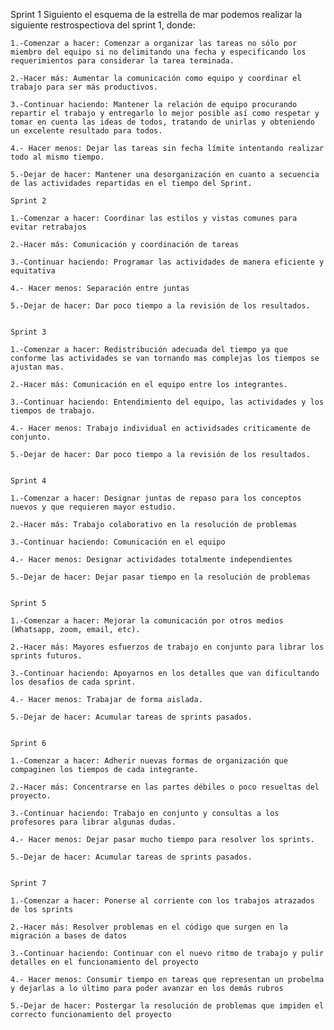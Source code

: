 Sprint 1
Siguiento el esquema de la estrella de mar podemos realizar la siguiente restrospectiova del sprint 1, donde:
    
    1.-Comenzar a hacer: Comenzar a organizar las tareas no sólo por miembro del equipo si no delimitando una fecha y especificando los requerimientos para considerar la tarea terminada.

    2.-Hacer más: Aumentar la comunicación como equipo y coordinar el trabajo para ser más productivos.

    3.-Continuar haciendo: Mantener la relación de equipo procurando repartir el trabajo y entregarlo lo mejor posible así como respetar y tomar en cuenta las ideas de todos, tratando de unirlas y obteniendo un excelente resultado para todos.

    4.- Hacer menos: Dejar las tareas sin fecha límite intentando realizar todo al mismo tiempo.

    5.-Dejar de hacer: Mantener una desorganización en cuanto a secuencia de las actividades repartidas en el tiempo del Sprint. 

    Sprint 2

    1.-Comenzar a hacer: Coordinar las estilos y vistas comunes para evitar retrabajos 

    2.-Hacer más: Comunicación y coordinación de tareas 

    3.-Continuar haciendo: Programar las actividades de manera eficiente y equitativa 

    4.- Hacer menos: Separación entre juntas 

    5.-Dejar de hacer: Dar poco tiempo a la revisión de los resultados.


    Sprint 3

    1.-Comenzar a hacer: Redistribución adecuada del tiempo ya que conforme las actividades se van tornando mas complejas los tiempos se ajustan mas. 

    2.-Hacer más: Comunicación en el equipo entre los integrantes.

    3.-Continuar haciendo: Entendimiento del equipo, las actividades y los tiempos de trabajo.

    4.- Hacer menos: Trabajo individual en actividsades criticamente de conjunto.

    5.-Dejar de hacer: Dar poco tiempo a la revisión de los resultados.


    Sprint 4

    1.-Comenzar a hacer: Designar juntas de repaso para los conceptos nuevos y que requieren mayor estudio. 

    2.-Hacer más: Trabajo colaborativo en la resolución de problemas

    3.-Continuar haciendo: Comunicación en el equipo

    4.- Hacer menos: Designar actividades totalmente independientes 

    5.-Dejar de hacer: Dejar pasar tiempo en la resolución de problemas


    Sprint 5

    1.-Comenzar a hacer: Mejorar la comunicación por otros medios (Whatsapp, zoom, email, etc). 

    2.-Hacer más: Mayores esfuerzos de trabajo en conjunto para librar los sprints futuros.

    3.-Continuar haciendo: Apoyarnos en los detalles que van dificultando los desafios de cada sprint.

    4.- Hacer menos: Trabajar de forma aislada.

    5.-Dejar de hacer: Acumular tareas de sprints pasados.

    
    Sprint 6

    1.-Comenzar a hacer: Adherir nuevas formas de organización que compaginen los tiempos de cada integrante.

    2.-Hacer más: Concentrarse en las partes débiles o poco resueltas del proyecto.

    3.-Continuar haciendo: Trabajo en conjunto y consultas a los profesores para librar algunas dudas. 

    4.- Hacer menos: Dejar pasar mucho tiempo para resolver los sprints.

    5.-Dejar de hacer: Acumular tareas de sprints pasados.


    Sprint 7

    1.-Comenzar a hacer: Ponerse al corriente con los trabajos atrazados de los sprints

    2.-Hacer más: Resolver problemas en el código que surgen en la migración a bases de datos

    3.-Continuar haciendo: Continuar con el nuevo ritmo de trabajo y pulir detalles en el funcionamiento del proyecto

    4.- Hacer menos: Consumir tiempo en tareas que representan un probelma y dejarlas a lo último para poder avanzar en los demás rubros

    5.-Dejar de hacer: Postergar la resolución de problemas que impiden el correcto funcionamiento del proyecto
